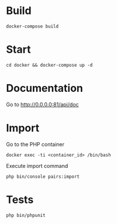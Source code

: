 # Build

```
docker-compose build
```

# Start

```
cd docker && docker-compose up -d
```

# Documentation

Go to http://0.0.0.0:81/api/doc

# Import

Go to the PHP container

```
docker exec -ti <container_id> /bin/bash
```

Execute import command

```
php bin/console pairs:import
```

# Tests

```
php bin/phpunit
```